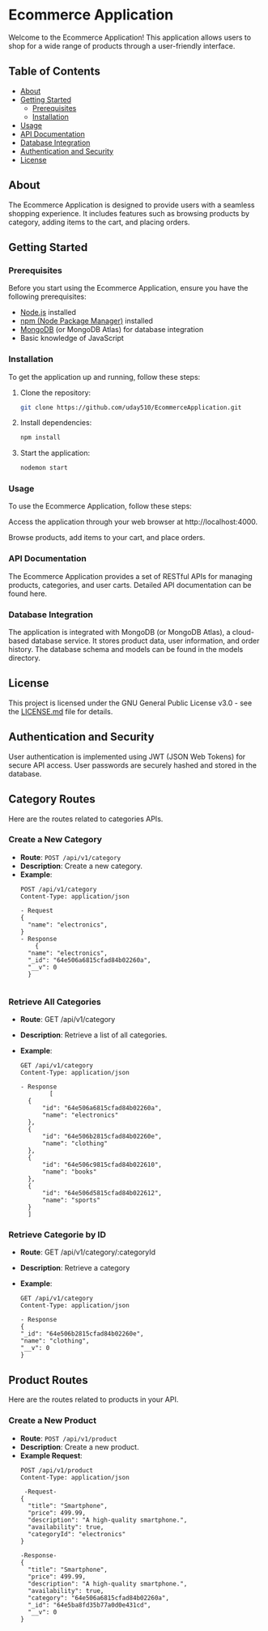 # Ecommerce Application

Welcome to the Ecommerce Application! This application allows users to shop for a wide range of products through a user-friendly interface.

## Table of Contents

- [About](#about)
- [Getting Started](#getting-started)
    - [Prerequisites](#prerequisites)
    - [Installation](#installation)
- [Usage](#usage)
- [API Documentation](#api-documentation)
- [Database Integration](#database-integration)
- [Authentication and Security](#authentication-and-security)
- [License](#license)

## About

The Ecommerce Application is designed to provide users with a seamless shopping experience. It includes features such as browsing products by category, adding items to the cart, and placing orders.

## Getting Started

### Prerequisites

Before you start using the Ecommerce Application, ensure you have the following prerequisites:

- [Node.js](https://nodejs.org/) installed
- [npm (Node Package Manager)](https://www.npmjs.com/) installed
- [MongoDB](https://www.mongodb.com/) (or MongoDB Atlas) for database integration
- Basic knowledge of JavaScript

### Installation

To get the application up and running, follow these steps:

1. Clone the repository:

   ```bash
   git clone https://github.com/uday510/EcommerceApplication.git
   

2. Install dependencies:

    ```bash
    npm install

3. Start the application:

    ```bash
    nodemon start
    
### Usage

To use the Ecommerce Application, follow these steps:

Access the application through your web browser at http://localhost:4000.

Browse products, add items to your cart, and place orders.

### API Documentation

The Ecommerce Application provides a set of RESTful APIs for managing products, categories, and user carts. Detailed API documentation can be found here.

### Database Integration

The application is integrated with MongoDB (or MongoDB Atlas), a cloud-based database service. It stores product data, user information, and order history. The database schema and models can be found in the models directory.


## License

This project is licensed under the GNU General Public License v3.0 - see the [LICENSE.md](LICENSE.md) file for details.



## Authentication and Security

User authentication is implemented using JWT (JSON Web Tokens) for secure API access. User passwords are securely hashed and stored in the database.



## Category Routes

Here are the routes related to categories APIs.

### Create a New Category

- **Route**: `POST /api/v1/category`
- **Description**: Create a new category.
- **Example**:
  ```http
  POST /api/v1/category
  Content-Type: application/json
  
  - Request
  {
    "name": "electronics",
  }
  - Response
      {
    "name": "electronics",
    "_id": "64e506a6815cfad84b02260a",
    "__v": 0
    }
  
  
### Retrieve All Categories
- **Route**: GET /api/v1/category
- **Description**: Retrieve a list of all categories.
- **Example**:
  
  ```http
  GET /api/v1/category
  Content-Type: application/json

  - Response
          [
    {
        "id": "64e506a6815cfad84b02260a",
        "name": "electronics"
    },
    {
        "id": "64e506b2815cfad84b02260e",
        "name": "clothing"
    },
    {
        "id": "64e506c9815cfad84b022610",
        "name": "books"
    },
    {
        "id": "64e506d5815cfad84b022612",
        "name": "sports"
    }
    ]

### Retrieve  Categorie by ID
- **Route**: GET /api/v1/category/:categoryId
- **Description**: Retrieve a category
- **Example**:

    ```http
  GET /api/v1/category
  Content-Type: application/json

  - Response
    {
    "_id": "64e506b2815cfad84b02260e",
    "name": "clothing",
    "__v": 0
    }

## Product Routes

Here are the routes related to products in your API.

### Create a New Product

- **Route**: `POST /api/v1/product`
- **Description**: Create a new product.
- **Example Request**:
  ```http
  POST /api/v1/product
  Content-Type: application/json

   -Request-
  {
    "title": "Smartphone",
    "price": 499.99,
    "description": "A high-quality smartphone.",
    "availability": true,
    "categoryId": "electronics"
  }

  -Response-
  {
    "title": "Smartphone",
    "price": 499.99,
    "description": "A high-quality smartphone.",
    "availability": true,
    "category": "64e506a6815cfad84b02260a",
    "_id": "64e5ba8fd35b77a0d0e431cd",
    "__v": 0
  }

    




